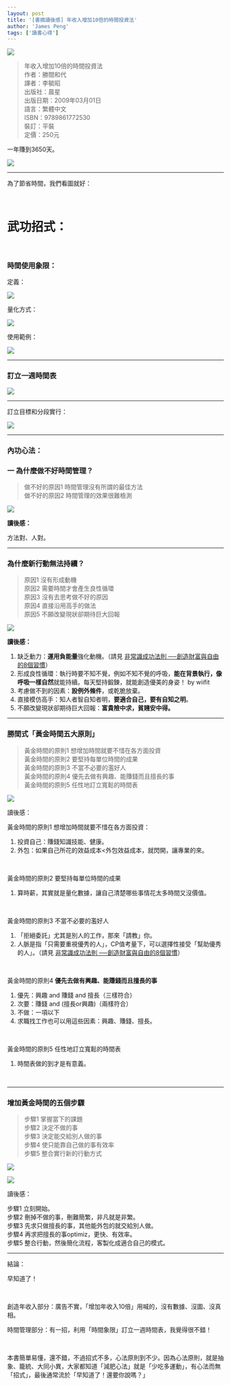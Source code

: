 ```yaml
---
layout: post
title: '[書摘讀後感] 年收入增加10倍的時間投資法'
author: 'James Peng'
tags: ['讀書心得']
---
```


![](https://lh4.googleusercontent.com/-5e-KFVSRgYw/USgRsueaFqI/AAAAAAAAUEs/cdYxYqs3cLY/s922/22+-+7)

> 年收入增加10倍的時間投資法  
> 作者：勝間和代  
> 譯者：李毓昭  
> 出版社：晨星  
> 出版日期：2009年03月01日  
> 語言：繁體中文  
> ISBN：9789861772530  
> 裝訂：平裝  
> 定價：250元

一年賺到3650天。

![](https://lh3.googleusercontent.com/-uKyJcnPPfC4/USgRsoJBW4I/AAAAAAAAUGY/bxc1GQH3t4M/s922/22+-+9)

* * * * *

為了節省時間，我們看圖就好：

 

# 武功招式：

 

### 時間使用象限：

定義：

![](https://lh6.googleusercontent.com/-c94vnQOKsBY/USgRsmlq_BI/AAAAAAAAUGU/TgBZnmd_HH0/s1198/22+-+8)

量化方式：

![](https://lh6.googleusercontent.com/-8srqOzEszJo/USgRsm3abCI/AAAAAAAAUBg/VeE-lqP-yd0/s922/22+-+10)

使用範例：

![](https://lh3.googleusercontent.com/-rSjcMEnmAeY/USgRss7dGGI/AAAAAAAAUGc/kbkCE3zv-sk/s1198/22+-+2)

* * * * *

### 訂立一週時間表

![](https://lh4.googleusercontent.com/-qEnsBBIW10A/USgRsp9KfOI/AAAAAAAAT_w/N-x8xgKgmUI/s922/22+-+1)

* * * * *

訂立目標和分段實行：

![](https://lh4.googleusercontent.com/-N78XWcuVDfE/USgRsjMmz4I/AAAAAAAAUCA/cXNoJs11B3c/s922/22+-+12)

* * * * *

### 內功心法：

### 一 為什麼做不好時間管理？

> 做不好的原因1 時間管理沒有所謂的最佳方法  
> 做不好的原因2 時間管理的效果很難檢測

![](https://lh4.googleusercontent.com/-4PxHcDBMvXI/USgRsuhCilI/AAAAAAAAUGs/EcnMsNtKrzc/s922/22+-+14)

**讀後感：**

方法對、人對。

* * * * *

### 為什麼新行動無法持續？

> 原因1 沒有形成動機  
> 原因2 需要時間才會產生良性循環  
> 原因3 沒有去思考做不好的原因  
> 原因4 直接沿用高手的做法  
> 原因5 不願改變現狀卻期待巨大回報

![](https://lh6.googleusercontent.com/-cOdwEyurPuM/USgRsjZoZrI/AAAAAAAAUGw/1mEC5b6teTI/s922/22+-+16)

**讀後感：**

1.  缺乏動力：**運用負能量**強化動機。（請見 [非常識成功法則
    ──創造財富與自由的8個習慣](http://www.jhpeng.com/2013/02/8.html)）
2.  形成良性循環：執行時要不知不覺，例如不知不覺的呼吸，**能在背景執行，像呼吸一樣自然**就能持續。每天堅持鍛鍊，就能創造優美的身姿！
    by wiifit
3.  考慮做不到的因素：**設例外條件**，或乾脆放棄。
4.  直接模仿高手：知人者智自知者明，**要適合自己，要有自知之明**。
5.  不願改變現狀卻期待巨大回報：**富貴險中求，貧賤安中得。**

* * * * *

### 勝間式「黃金時間五大原則」

> 黃金時間的原則1 想增加時間就要不惜在各方面投資  
> 黃金時間的原則2 要堅持每單位時間的成果  
> 黃金時間的原則3 不當不必要的濫好人  
> 黃金時間的原則4 優先去做有興趣、能賺錢而且擅長的事  
> 黃金時間的原則5 任性地訂立寬鬆的時間表

![](https://lh5.googleusercontent.com/-Bjhk5wO3ApU/USgRspGNn2I/AAAAAAAAUG4/qdc3EPlDqW8/s922/22+-+18)

讀後感：

黃金時間的原則1 想增加時間就要不惜在各方面投資：

1.  投資自己：賺錢知識技能、健康。
2.  外包：如果自己所花的效益成本\<外包效益成本，就閃開，讓專業的來。

 

黃金時間的原則2 要堅持每單位時間的成果

1.  算時薪，其實就是量化數據，讓自己清楚哪些事情花太多時間又沒價值。

 

黃金時間的原則3 不當不必要的濫好人

1.  「拒絕委託」尤其是別人的工作，那來「請教」你。
2.  人脈是指「只需要重視優秀的人」，CP值考量下，可以選擇性接受「幫助優秀的人」。（請見
    [非常識成功法則
    ──創造財富與自由的8個習慣](http://www.jhpeng.com/2013/02/8.html)）

 

黃金時間的原則4 **優先去做有興趣、能賺錢而且擅長的事**

1.  優先：興趣 and 賺錢 and 擅長（三樣符合）
2.  次要：賺錢 and (擅長or興趣)（兩樣符合）
3.  不做：一項以下
4.  求職找工作也可以用這些因素：興趣、賺錢、擅長。

 

黃金時間的原則5 任性地訂立寬鬆的時間表

1.  時間表做的到才是有意義。

 

* * * * *

### 增加黃金時間的五個步驟

> 步驟1 掌握當下的課題  
> 步驟2 決定不做的事  
> 步驟3 決定能交給別人做的事  
> 步驟4 使只能靠自己做的事有效率  
> 步驟5 整合實行新的行動方式  

![](https://lh4.googleusercontent.com/-7kaDdVafi4I/USgRsuCmclI/AAAAAAAAUHA/oYSnBmFU8nc/s922/22+-+20)

![](https://lh6.googleusercontent.com/-wjhTxjA2w4Q/USgSbl0OAhI/AAAAAAAAUHQ/xsNJWxrO-2g/s922/20130223_084118.jpg)

讀後感：

步驟1 立刻開始。  
步驟2 刪掉不做的事，刪難簡繁，非凡就是非繁。  
步驟3 先求只做擅長的事，其他能外包的就交給別人做。  
步驟4 再求把擅長的事optimiz，更快、有效率。  
步驟5 整合行動，然後簡化流程，客製化成適合自己的模式。  

* * * * *

結論：

早知道了！

 

創造年收入部分：廣告不實，「增加年收入10倍」用喊的，沒有數據、沒圖、沒真相。

時間管理部分：有一招，利用「時間象限」訂立一週時間表，我覺得很不錯！

 

本書簡單易懂，還不錯，不過招式不多，心法原則到不少。因為心法原則，就是抽象、籠統、大同小異，大家都知道「減肥心法」就是「少吃多運動」，有心法而無「招式」，最後通常流於「早知道了！還要你說嗎？」

